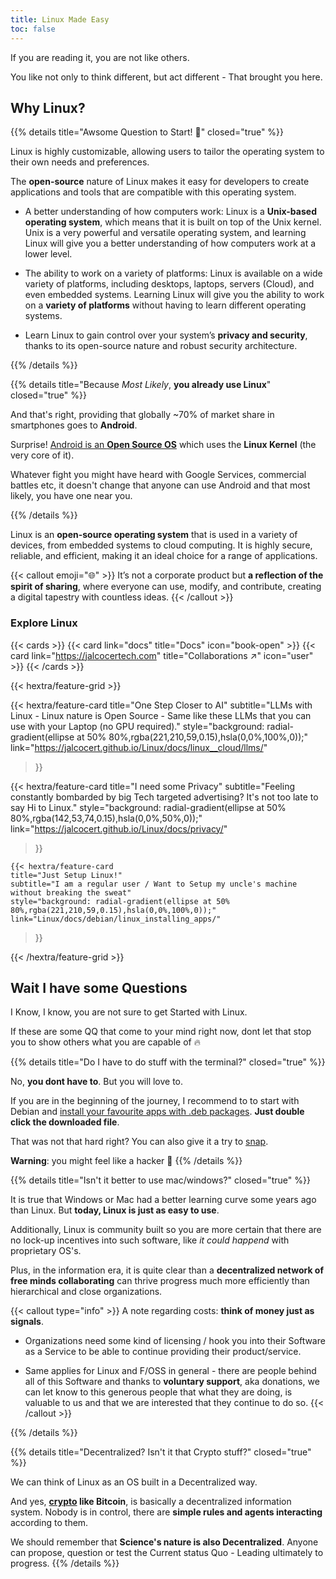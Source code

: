```yaml
---
title: Linux Made Easy
toc: false
---
```


If you are reading it, you are not like others.

You like not only to think different, but act different - That brought you here.



## Why Linux?

{{% details title="Awsome Question to Start! 🚀" closed="true" %}}

Linux is highly customizable, allowing users to tailor the operating system to their own needs and preferences.

The **open-source** nature of Linux makes it easy for developers to create applications and tools that are compatible with this operating system.

* A better understanding of how computers work: Linux is a **Unix-based operating system**, which means that it is built on top of the Unix kernel. Unix is a very powerful and versatile operating system, and learning Linux will give you a better understanding of how computers work at a lower level.

* The ability to work on a variety of platforms: Linux is available on a wide variety of platforms, including desktops, laptops, servers (Cloud), and even embedded systems. Learning Linux will give you the ability to work on a **variety of platforms** without having to learn different operating systems.

* Learn Linux to gain control over your system’s **privacy and security**, thanks to its open-source nature and robust security architecture.

{{% /details %}}

{{% details title="Because *Most Likely*, **you already use Linux**" closed="true" %}}

And that's right, providing that globally ~70% of market share in smartphones goes to **Android**.

Surprise! [Android is an **Open Source OS**](https://jalcocert.github.io/Linux/docs/#im-an-android-user) which uses the **Linux Kernel** (the very core of it).

Whatever fight you might have heard with Google Services, commercial battles etc, it doesn't change that anyone can use Android and that most likely, you have one near you.

{{% /details %}}

Linux is an **open-source operating system** that is used in a variety of devices, from embedded systems to cloud computing. It is highly secure, reliable, and efficient, making it an ideal choice for a range of applications.

{{< callout emoji="🌐" >}}
  It’s not a corporate product but **a reflection of the spirit of sharing**, where everyone can use, modify, and contribute, creating a digital tapestry with countless ideas.
{{< /callout >}}


### Explore Linux

{{< cards >}}
  {{< card link="docs" title="Docs" icon="book-open" >}}
  {{< card link="https://jalcocertech.com" title="Collaborations ↗" icon="user" >}}
{{< /cards >}}



{{< hextra/feature-grid >}}
 
  {{< hextra/feature-card
    title="One Step Closer to AI"
    subtitle="LLMs with Linux - Linux nature is Open Source - Same like these LLMs that you can use with your Laptop (no GPU required)."
    style="background: radial-gradient(ellipse at 50% 80%,rgba(221,210,59,0.15),hsla(0,0%,100%,0));"
    link="https://jalcocert.github.io/Linux/docs/linux__cloud/llms/"
  >}}

  {{< hextra/feature-card
    title="I need some Privacy"
    subtitle="Feeling constantly bombarded by big Tech targeted advertising? It's not too late to say Hi to Linux."
    style="background: radial-gradient(ellipse at 50% 80%,rgba(142,53,74,0.15),hsla(0,0%,50%,0));"
    link="https://jalcocert.github.io/Linux/docs/privacy/"
  >}}

    {{< hextra/feature-card
    title="Just Setup Linux!"
    subtitle="I am a regular user / Want to Setup my uncle's machine without breaking the sweat"
    style="background: radial-gradient(ellipse at 50% 80%,rgba(221,210,59,0.15),hsla(0,0%,100%,0));"
    link="Linux/docs/debian/linux_installing_apps/"
  >}}

{{< /hextra/feature-grid >}}



## Wait I have some Questions

I Know, I know, you are not sure to get Started with Linux.

If these are some QQ that come to your mind right now, dont let that stop you to show others what you are capable of 🔥

{{% details title="Do I have to do stuff with the terminal?" closed="true" %}}

No, **you dont have to**. But you will love to.

If you are in the beginning of the journey, I recommend to to start with Debian and [install your favourite apps with .deb packages](https://jalcocert.github.io/Linux/docs/debian/linux_installing_apps/#ui). **Just double click the downloaded file**.

That was not that hard right? You can also give it a try to [snap](https://jalcocert.github.io/Linux/docs/debian/linux_installing_apps/#snap).

**Warning**: you might feel like a hacker 🙊
{{% /details %}}

{{% details title="Isn't it better to use mac/windows?" closed="true" %}}

It is true that Windows or Mac had a better learning curve some years ago than Linux. But **today, Linux is just as easy to use**.

Additionally, Linux is community built so you are more certain that there are no lock-up incentives into such software, like *it could happend* with proprietary OS's.

Plus, in the information era, it is quite clear than a **decentralized network of free minds collaborating** can thrive progress much more efficiently than hierarchical and close organizations. 


{{< callout type="info" >}}
A note regarding costs: **think of money just as signals**.

* Organizations need some kind of licensing / hook you into their Software as a Service to be able to continue providing their product/service.

* Same applies for Linux and F/OSS in general - there are people behind all of this Software and thanks to **voluntary support**, aka donations, we can let know to this generous people that what they are doing, is valuable to us and that we are interested that they continue to do so.
{{< /callout >}}

{{% /details %}}

{{% details title="Decentralized? Isn't it that Crypto stuff?" closed="true" %}}

We can think of Linux as an OS built in a Decentralized way.

And yes, **[crypto](https://jalcocert.github.io/web3/) like Bitcoin**, is basically a decentralized information system. Nobody is in control, there are **simple rules and agents interacting** according to them.

We should remember that **Science's nature is also Decentralized**. Anyone can propose, question or test the Current status Quo - Leading ultimately to progress.
{{% /details %}}